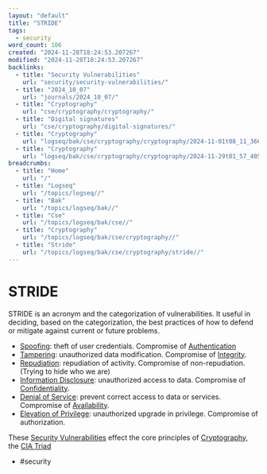 ```yaml
---
layout: "default"
title: "STRIDE"
tags:
  - security
word_count: 106
created: "2024-11-28T18:24:53.207267"
modified: "2024-11-28T18:24:53.207267"
backlinks:
  - title: "Security Vulnerabilities"
    url: "security/security-vulnerabilities/"
  - title: "2024_10_07"
    url: "journals/2024_10_07/"
  - title: "Cryptography"
    url: "cse/cryptography/cryptography/"
  - title: "Digital signatures"
    url: "cse/cryptography/digital-signatures/"
  - title: "Cryptography"
    url: "logseq/bak/cse/cryptography/cryptography/2024-11-01t08_11_36626zdesktop/"
  - title: "Cryptography"
    url: "logseq/bak/cse/cryptography/cryptography/2024-11-29t01_57_40576zdesktop/"
breadcrumbs:
  - title: "Home"
    url: "/"
  - title: "Logseq"
    url: "/topics/logseq//"
  - title: "Bak"
    url: "/topics/logseq/bak//"
  - title: "Cse"
    url: "/topics/logseq/bak/cse//"
  - title: "Cryptography"
    url: "/topics/logseq/bak/cse/cryptography//"
  - title: "Stride"
    url: "/topics/logseq/bak/cse/cryptography/stride//"
---
```

# STRIDE

STRIDE is an acronym and the categorization of vulnerabilities. It useful in deciding, based on the categorization, the best practices of how to defend or mitigate against current or future problems.

- [Spoofing](docs/cse/cryptography/spoofing/index/): theft of user credentials. Compromise of [Authentication](docs/security/authentication/index/)
- [Tampering](docs/cse/cryptography/tampering/index/): unauthorized data modification. Compromise of [Integrity](docs/cse/cryptography/integrity/index/).
- [Repudiation](docs/cse/cryptography/repudiation/index/): repudiation of activity. Compromise of non-repudiation. (Trying to hide who we are)
- [Information Disclosure](docs/cse/cryptography/information-disclosure/index/): unauthorized access to data. Compromise of [Confidentiality](docs/cse/cryptography/confidentiality/index/).
- [Denial of Service](docs/cse/cryptography/denial-of-service/index/): prevent correct access to data or services. Compromise of [Availability](docs/cse/cryptography/availability/index/).
- [Elevation of Privilege](docs/cse/cryptography/elevation-of-privilege/index/): unauthorized upgrade in privilege. Compromise of authorization.

These [Security Vulnerabilities](docs/security/security-vulnerabilities/index/) effect the core principles of [Cryptography](logseq/bak/cse/cryptography/cryptography/2024-11-29t01_57_40576zdesktop/), the [CIA Triad](logseq/bak/cse/cryptography/cia-triad/2024-11-01t08_11_36610zdesktop/)

- #security
